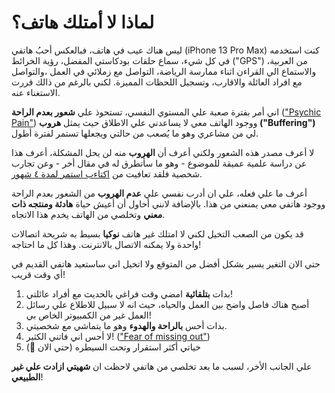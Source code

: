 # لماذا لا أمتلك هاتف؟


ليس هناك عيب في هاتف، فبالعكس أحبُ هاتفي (iPhone 13 Pro Max) كنت استخدمه في كل شيء، سماع حلقات بودكاستي المفضل، رؤية الخرائط ("GPS") من العربية، والاستماع الي القراءن اثناء ممارسة الرياضة، التواصل مع زملائي في العمل ،والتواصل مع افراد العائلة والاقارب، وتسجيل اللحظات المميزة. لكني بالرغم من ذالك قررت الاستغناء عنه. 



اني أمر بفترة صعبة علي المستوي النفسي، تستحوذ علي **شعور بعدم الراحة** (["Psychic Pain"](https://en.wikipedia.org/wiki/Psychological_pain)) ووجود الهاتف معي لا يساعدني علي الاطلاق حيث يمثل **هروب ("Buffering")** لي من مشاعري وهو ما يُصعب من حالتي ويجعلها تستمر لفترة أطول.


لا أعرف مصدر هذه الشعور ولكني أعرف أن **الهروب** منه لن يحل المشكلة، أعرف هذا عن دراسة علمية عميقة للموضوع - وهو ما سأتطرق له في مقال أخر - وعن تجارب شخصية فلقد تعافيت من [اكتاءب استمر لمدة ٤ شهور](https://neuodev.medium.com/my-first-experience-with-depression-was-four-month-ago-dcbcc29249e4). 


أعرف ما علي فعله، علي ان أدرب نفسي علي **عدم الهروب** من الشعور بعدم الراحة ووجود هاتفي معي يمنعني من هذا. بالإضافة لانني أحاول أن أعيش حياة **هادئة ومنتجه ذات معني** وتخلصي من الهاتف يخدم هذا الاتجاه. 

 
 
قد يكون من الصعب التخيل لكني لا امتلك غير هاتف **نوكيا** بسيط به شريحة اتصالات واحدة ولا يمكنه الاتصال بالانترنت. وهذا كل ما احتاجه! 


حتي الان التغير يسير بشكل أفضل من المتوقع ولا اتخيل اني ساستعيد هاتفي القديم في أي وقت قريب!

1. بدات **بتلقائية** امضي وقت فراغي بالحديث مع أفراد عائلتي! 
2. أصبح هناك فاصل واضح بين العمل والحياه، حيث انه لا سبيل للاطلاع علي رسائل العمل غير من الكمبيوتر الخاص بي!
3. بدات أحس **بالراحة والهدوء** وهو ما يتماشي مع شخصيتي. 
4. لا أحس اني فاتني الكثير! (["Fear of missing out"](https://en.wikipedia.org/wiki/Fear_of_missing_out)) 
5. حياتي أكثر استقرار وتحت السيطره (حتي الان 🙂)

 علي الجانب الأخر، لسبب ما بعد تخلصي من هاتفي لاحظت ان **شهيتي ازادت علي غير الطبيعي**!



